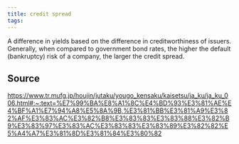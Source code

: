 ```yaml
---
title: credit spread
tags: 
---
```


A difference in yields based on the difference in creditworthiness of issuers. Generally, when compared to government bond rates, the higher the default (bankruptcy) risk of a company, the larger the credit spread.

## Source
https://www.tr.mufg.jp/houjin/jutaku/yougo_kensaku/kaisetsu/ja_ku/ja_ku_006.html#:~:text=%E7%99%BA%E8%A1%8C%E4%BD%93%E3%81%AE%E4%BF%A1%E7%94%A8%E5%8A%9B,%E3%81%BB%E3%81%A9%E3%82%AF%E3%83%AC%E3%82%B8%E3%83%83%E3%83%88%E3%82%B9%E3%83%97%E3%83%AC%E3%83%83%E3%83%89%E3%82%82%E5%A4%A7%E3%81%8D%E3%81%84%E3%80%82